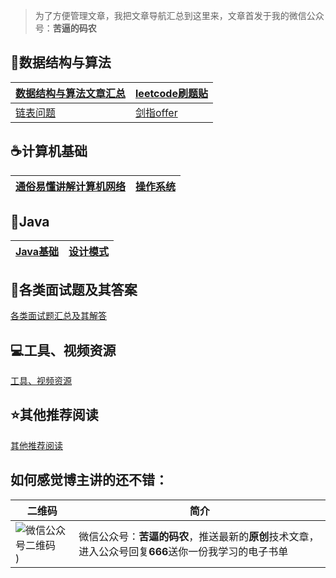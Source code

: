 > 为了方便管理文章，我把文章导航汇总到这里来，文章首发于我的微信公众号：**苦逼的码农**

## :tophat:数据结构与算法 ##


[数据结构与算法文章汇总](src/Data_Structure_And_Algorithm.md) | [leetcode刷题贴](src/leetcode.md)
---|---
[链表问题](src/Linklist_Problem.md) | [剑指offer](src/coding_interview.md)



## :coffee:计算机基础 ##


[通俗易懂讲解计算机网络](src/Computer_Networking.md) | [操作系统](src/Compuer_System.md)
---|---


## :page_facing_up:Java ##


[Java基础](src/JavaBase.md) | [设计模式](src/Design_Pattern.md)
---|---

## :page_facing_up:各类面试题及其答案 ##

[各类面试题汇总及其解答](src/interview_answer.md)


## :computer:工具、视频资源 ##

[工具、视频资源](src/resource.md)

## :star:其他推荐阅读 ##

[其他推荐阅读](src/other.md)



## 如何感觉博主讲的还不错： 


二维码 | 简介
---|---
![微信公众号二维码](https://user-gold-cdn.xitu.io/2019/2/24/1691f9db4ee0e0cd?w=430&h=430&f=png&s=58558))| 微信公众号：**苦逼的码农**，推送最新的**原创**技术文章，进入公众号回复**666**送你一份我学习的电子书单















